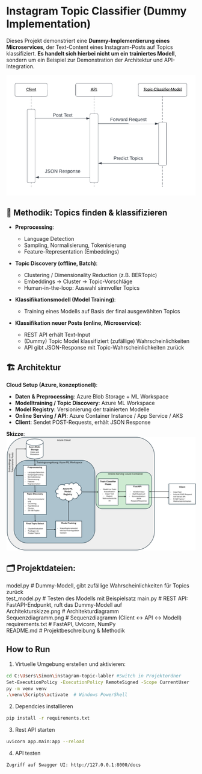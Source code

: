 # Instagram Topic Classifier (Dummy Implementation)

Dieses Projekt demonstriert eine **Dummy-Implementierung eines Microservices**, der Text-Content eines Instagram-Posts auf Topics klassifiziert. **Es handelt sich hierbei nicht um ein trainiertes Modell**, sondern um ein Beispiel zur Demonstration der Architektur und API-Integration.

![Sequenzdiagramm](docs/Sequenzdiagramm.png)


## 📌 Methodik: Topics finden & klassifizieren

- **Preprocessing**:  
  - Language Detection
  - Sampling, Normalisierung, Tokenisierung  
  - Feature-Representation (Embeddings)  

- **Topic Discovery (offline, Batch)**:  
  - Clustering / Dimensionality Reduction (z.B. BERTopic)  
  - Embeddings → Cluster → Topic-Vorschläge  
  - Human-in-the-loop: Auswahl sinnvoller Topics  

- **Klassifikationsmodell (Model Training)**:  
  - Training eines Modells auf Basis der final ausgewählten Topics  

- **Klassifikation neuer Posts (online, Microservice)**:  
  - REST API erhält Text-Input  
  - (Dummy) Topic Model klassifiziert (zufällige) Wahrscheinlichkeiten  
  - API gibt JSON-Response mit Topic-Wahrscheinlichkeiten zurück  


## 🏗 Architektur

**Cloud Setup (Azure, konzeptionell)**:  

- **Daten & Preprocessing**: Azure Blob Storage + ML Workspace  
- **Modelltraining / Topic Discovery**: Azure ML Workspace  
- **Model Registry**: Versionierung der trainierten Modelle  
- **Online Serving / API**: Azure Container Instance / App Service / AKS  
- **Client**: Sendet POST-Requests, erhält JSON Response  

**Skizze**:
![Architekturskizze](docs/Architekturskizze.png)



## 🗂 Projektdateien:

model.py       # Dummy-Modell, gibt zufällige Wahrscheinlichkeiten für Topics zurück  
test_model.py # Testen des Modells mit Beispielsatz
main.py        # REST API: FastAPI-Endpunkt, ruft das Dummy-Modell auf  
Architekturskizze.png   # Architekturdiagramm  
Sequenzdiagramm.png       # Sequenzdiagramm (Client ↔ API ↔ Modell)  
requirements.txt       # FastAPI, Uvicorn, NumPy  
README.md              # Projektbeschreibung & Methodik  




## How to Run

1. Virtuelle Umgebung erstellen und aktivieren:

```Bash
cd C:\Users\Simon\instagram-topic-labler #Switch in Projektordner
Set-ExecutionPolicy -ExecutionPolicy RemoteSigned -Scope CurrentUser
py -m venv venv
.\venv\Scripts\activate  # Windows PowerShell
```

2. Dependcies installieren
```Bash
pip install -r requirements.txt
```

3. Rest API starten
```Bash
uvicorn app.main:app --reload
```

4. API testen
```Bash
Zugriff auf Swagger UI: http://127.0.0.1:8000/docs
```
